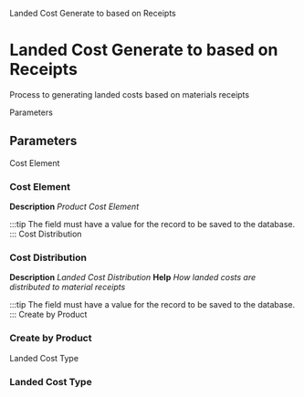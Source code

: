 
Landed Cost Generate to based on Receipts
# Landed Cost Generate to based on Receipts


Process to generating landed costs based on materials receipts

Parameters
## Parameters


Cost Element
### Cost Element

**Description**
 *Product Cost Element*

:::tip
The field must have a value for the record to be saved to the database.
:::
Cost Distribution
### Cost Distribution

**Description**
 *Landed Cost Distribution*
**Help**
 *How landed costs are distributed to material receipts*

:::tip
The field must have a value for the record to be saved to the database.
:::
Create by Product
### Create by Product


Landed Cost Type
### Landed Cost Type

